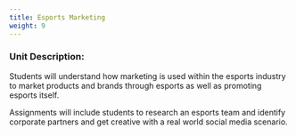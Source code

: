 ```yaml
---
title: Esports Marketing
weight: 9
---
```

### U﻿nit Description:

S﻿tudents will understand how marketing is used within the esports industry to market products and brands through esports as well as promoting esports itself. 

Assignments will include students to research an esports team and identify corporate partners and get creative with a real world social media scenario.